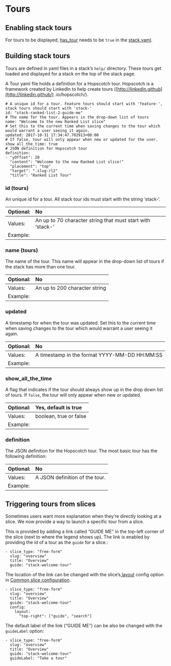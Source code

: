 # Tours

## Enabling stack tours

For tours to be displayed, [has\_tour](../reference-guide-contents/stacks/stack.yaml/#has_tour) needs to be `true` in the [stack.yaml](../reference-guide-contents/stacks/stack.yaml/).

## Building stack tours

Tours are defined in yaml files in a stack’s `help/` directory. These tours get loaded and displayed for a stack on the top of the stack page.

A Tour yaml file holds a definition for a Hopscotch tour. Hopscotch is a framework created by LinkedIn to help create tours \([http://linkedin.github](http://linkedin.github/) .io/hopscotch/\).

```text
# A unique id for a tour. Feature tours should start with 'feature-', stack tours should start with 'stack-'
id: "stack-ranked-list-2-guide-me"
# The name for the tour. Appears in the drop-down list of tours
name: "Welcome to the new Ranked List slice"
# Set this to the current time when saving changes to the tour which would warrant a user seeing it again.
updated: 2017-10-31 17:34:47.702913+00:00
# If false, tour will only appear when new or updated for the user.
show_all_the_time: true
# JSON definition for Hopscotch tour
definition:
- "yOffset": 20
  "content": "Welcome to the new Ranked List slice!"
  "placement": "top"
  "target": ".slug-rl2"
  "title": "Ranked List Tour"
```

### id \(tours\)

An unique id for a tour. All stack tour ids must start with the string ‘stack-‘.

| Optional: | No |
| :--- | :--- |
| Values: | An up to 70 character string that must start with ‘stack-‘ |
| Example: |  |

### name \(tours\)

The name of the tour. This name will appear in the drop-down list of tours if the stack has more than one tour.

| Optional: | No |
| :--- | :--- |
| Values: | An up to 200 character string |
| Example: |  |

### updated

A timestamp for when the tour was updated. Set this to the current time when saving changes to the tour which would warrant a user seeing it again.

| Optional: | No |
| :--- | :--- |
| Values: | A timestamp in the format YYYY-MM-DD HH:MM:SS |
| Example: |  |

### show\_all\_the\_time

A flag that indicates if the tour should always show up in the drop down list of tours. If `false`, the tour will only appear when new or updated.

| Optional: | Yes, default is true |
| :--- | :--- |
| Values: | boolean, true or false |
| Example: |  |

### definition

The JSON definition for the Hopscotch tour. The most basic tour has the following definition:

| Optional: | No |
| :--- | :--- |
| Values: | A JSON definition of the tour. |
| Example: |  |

## Triggering tours from slices

Sometimes users want more explanation when they’re directly looking at a slice. We now provide a way to launch a specific tour from a slice.

This is provided by adding a link called “GUIDE ME” in the top-left corner of the slice \(next to where the legend shows up\). The link is enabled by providing the id of a tour as the `guide` for a slice.:

```text
- slice_type: "free-form"
  slug: "overview"
  title: "Overview"
  guide: "stack-welcome-tour"
```

The location of the link can be changed with the slice’s[ layout](../reference-guide-contents/slices/slices-and-common-configuration.md#layout) config option in [Common slice configuration](../reference-guide-contents/slices/slices-and-common-configuration.md).

```text
- slice_type: "free-form"
  slug: "overview"
  title: "Overview"
  guide: "stack-welcome-tour"
  config:
    layout:
      "top-right": ["guide", "search"]
```

The default label of the link \(“GUIDE ME”\) can be also be changed with the `guideLabel` option:

```text
- slice_type: "free-form"
  slug: "overview"
  title: "Overview"
  guide: "stack-welcome-tour"
  guideLabel: "Take a tour"
```

